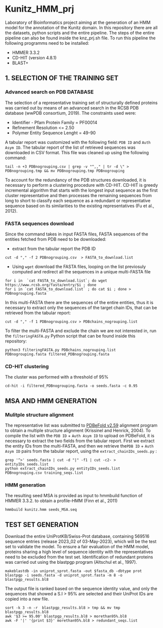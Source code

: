 # Kunitz_HMM_prj
Laboratory of Bioinformatics project aiming at the generation of an HMM model for the annotation of the Kunitz domain. 
In this repository there are all the datasets, python scripts and the entire pipeline. The steps of the entire pipeline can also be found inside the knz_prj.sh file.
To run this pipeline the following programms need to be installed:
- HMMER  3.3.2
- CD-HIT (version 4.8.1)
- BLAST+


## 1. SELECTION OF THE TRAINING SET
### Advanced search on PDB DATABASE
The selection of a representative training set of structurally defined proteins was carried out by means of an advanced search in the RCSB PDB database (wwPDB consortium, 2019). The constraints used were: 
+ Identifier - Pfam Protein Family = PF00014
+ Refinement Resolution <= 2.50
+ Polymer Entity Sequence Lenght =  49-90 

A tabular report was customized with the following field: ```PDB ID``` and ```Auth Asym ID```.
The tabular report of the list of retrieved sequences was downloaded in CSV format. This file was cleaned up using the following command:
```
tail -n +3 PDBnogrouping.csv | grep -v "^,," | tr -d \" > PDBnogrouping.tmp && mv PDBnogrouping.tmp PDBnogrouping
```

To account for the redundancy of the PDB structures downloaded, it is necessary to perform a clustering procedure with CD-HIT. CD-HIT is  greedy incremental algorithm that starts with the longest input sequence as the first cluster representative and then processes the remaining sequences from long to short to classify each sequence as a redundant or representative sequence based on its similarities to the existing representatives (Fu et al., 2012).

### FASTA sequences download
Since the command takes in input FASTA files, FASTA sequences of the entities fetched from PDB need to be downloaded:
- extract from the tabular report the PDB ID
```
cut -d "," -f 2 PDBnogrouping.csv  > FASTA_to_download.list
```
- Using ```wget``` download the FASTA files, looping on the list previosuly computed and redirect all the sequences in a unique multi-FASTA file
 ```
for i in  `cat FASTA_to_download.list`; do wget https://www.rcsb.org/fasta/entry/$i ; done 
for i in `cat FASTA_to_download.list` ; do cat $i ; done > PDBnogrouping.fasta  
```
In this multi-FASTA there are the sequences of the entire entities, thus it is necessary to extract only the sequences of the target chain IDs, that can be retrieved from the tabular report:
```
cut -d "," -f 1 PDBnogrouping.csv > PDBchains_nogrouping.list 
```
To filter the multi-FASTA and exclude the chain we are not interested in, run the ``` filteringFASTA.py ``` Python script that can be found inside this repository:
```
python3 filteringFASTA.py PDBchains_nogrouping.list PDBnogrouping.fasta filtered_PDBnogrouping.fasta
```

### CD-HIT clustering
The cluster was performed with a threshold of 95%
```
cd-hit -i filtered_PDBnogrouping.fasta -o seeds.fasta -c 0.95 
```

## MSA AND HMM GENERATION
### Mulitple structure alignment
The representative list was submitted to [PDBeFold v2.59](https://www.ebi.ac.uk/msd-srv/ssm/) alignment program to obtain a multiple structure alignment (Krissinel and Henrick, 2004). 
To compile the list with the ```PDB ID``` + ```Auth Asym ID``` to upload on PDBeFold, it is necessary to extract the two fields from the tabular report. First we extract the entity IDs from the multi-FASTA, and then we retrieve the```PDB ID``` + ```Auth Asym ID``` pairs from the tabular report, using the ```extract_chainIDs_seeds.py```  :
```
grep '^>' seeds.fasta | cut -d "|" -f1 | cut -c2- > entityIDs_seeds.list
python extract_chainIDs_seeds.py entityIDs_seeds.list PDBnogrouping.csv training_seqs.list
```
### HMM generation
The resulting seed MSA is provided as input to hmmbuild function of HMMER 3.3.2. to obtain a profile-HMM (Finn et al., 2011)
```
hmmbuild kunitz.hmm seeds_MSA.seq
```

## TEST SET GENERATION
Download the entire UniProtKB/Swiss-Prot database, containing 569516 sequence entries (release 2023_02 of 03-May-2023), which will be the test set to validate the model. To ensure a fair evaluation of the HMM model, proteins sharing a high level of sequence identity with the representatives need to be excluded from the test set. Identification of redundant proteins was carried out using the blastpgp program (Altschul et al., 1997).
```
makeblastdb -in uniprot_sprot.fasta -out $fasta_db -dbtype prot
blastpgp -i seeds.fasta -d uniprot_sprot.fasta -m 8 -o blastpgp_results.bl8
```
The output file is ranked based on the sequence identity value, and only the sequences that showed a S.I > 95% are selected and their UniProt IDs are copied into a new file.
```
sort -k 3 -n -r  blastpgp_results.bl8 > tmp && mv tmp blastpgp_results.bl8
awk '$3 >= 95.00' blastpgp_results.bl8 > morethan95%.bl8
awk -F '|' '{print $3}' morethan95%.bl8 > redundant_seqs.list
```
